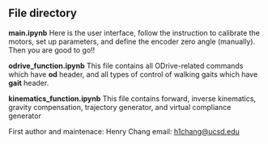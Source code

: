 ## File directory

**main.ipynb** Here is the user interface, follow the instruction to calibrate the motors, set up parameters, and define the encoder zero angle (manually). Then you are good to go!!

**odrive_function.ipynb** This file contains all ODrive-related commands which have **od** header, and all types of control of walking gaits which have **gait** header.

**kinematics_function.ipynb** This file contains forward, inverse kinematics, gravity compensation, trajectory generator, and virtual compliance generator

First author and maintenace: Henry Chang 
email: h1chang@ucsd.edu
